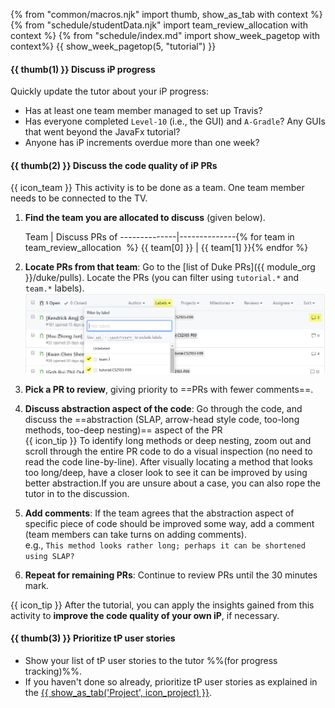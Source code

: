{% from "common/macros.njk" import thumb, show_as_tab with context %}
{% from "schedule/studentData.njk" import team_review_allocation with context %}
{% from "schedule/index.md" import show_week_pagetop with context%}
{{ show_week_pagetop(5, "tutorial") }}

#### {{ thumb(1) }} Discuss iP progress

Quickly update the tutor about your iP progress:
* Has at least one team member managed to set up Travis?
* Has everyone completed `Level-10` (i.e., the GUI) and `A-Gradle`? Any GUIs that went beyond the JavaFx tutorial?
* Anyone has iP increments overdue more than one week?

#### {{ thumb(2) }} Discuss the code quality of iP PRs

<div class="indented">

{{ icon_team }} This activity is to be done as a team. One team member needs to be connected to the TV.
</div>

1. **Find the team you are allocated to discuss** (given below).

   <panel header="Team allocation for the code quality discussion" minimized >
   
   Team          | Discuss PRs of
   --------------|--------------{% for team in team_review_allocation  %}
   {{ team[0] }} | {{ team[1] }}{% endfor %}
   </panel>
   <p/>

1. **Locate PRs from that team**: Go to the [list of Duke PRs]({{ module_org }}/duke/pulls). Locate the PRs (you can filter using `tutorial.*` and `team.*` labels).
   <img src="../../admin/images/filterPrsUsingLabels.png" />
1. **Pick a PR to review**, giving priority to ==PRs with fewer comments==.
1. **Discuss abstraction aspect of the code**: Go through the code, and discuss the ==abstraction (SLAP, arrow-head style code, too-long methods, too-deep nesting)== aspect of the PR<br/>
   {{ icon_tip }} To identify long methods or deep nesting, zoom out and scroll through the entire PR code to do a visual inspection (no need to read the code line-by-line). After visually locating a method that looks too long/deep, have a closer look to see it can be improved by using better abstraction.If you are unsure about a case, you can also rope the tutor in to the discussion.
1. **Add comments**: If the team agrees that the abstraction aspect of specific piece of code should be improved some way, add a comment (team members can take turns on adding comments).<br/>
   e.g., `This method looks rather long; perhaps it can be shortened using SLAP?`
1. **Repeat for remaining PRs**: Continue to review PRs until the 30 minutes mark.

<div class="indented">

{{ icon_tip }} After the tutorial, you can apply the insights gained from this activity to **improve the code quality of your own iP**, if necessary.
</div>

#### {{ thumb(3) }} Prioritize tP user stories

* Show your list of tP user stories to the tutor %%(for progress tracking)%%.
* If you haven't done so already, prioritize tP user stories as explained in the [{{ show_as_tab('Project', icon_project) }}](project.html#2-prioritize-the-user-stories-before-or-during-the-tutorial).


